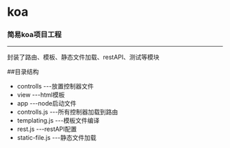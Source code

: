 # koa

### 简易koa项目工程
 
***

封装了路由、模板、静态文件加载、restAPI、测试等模块

##目录结构

* controlls  ---放置控制器文件
* view  		---html模板
* app		---node启动文件
* controlls.js	---所有控制器加载到路由
* templating.js  ---模板文件编译
* rest.js 		---restAPI配置
* static-file.js ---静态文件加载
